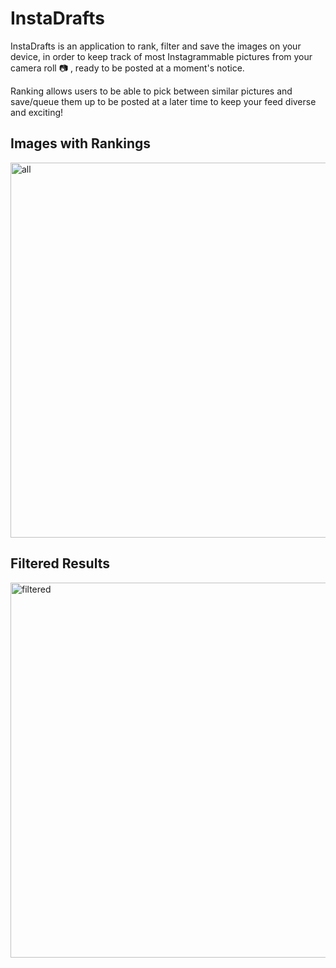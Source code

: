 # InstaDrafts

InstaDrafts is an application to rank, filter and save the images on your device, in order to keep track of most Instagrammable pictures from your camera roll :camera: , ready to be posted at a moment's notice.

Ranking allows users to be able to pick between similar pictures and save/queue them up to be posted at a later time to keep your feed diverse and exciting!

## Images with Rankings
<img width="600" alt="all" src="https://user-images.githubusercontent.com/56200997/122331607-1c34b580-cf03-11eb-8783-efe7e5de3330.png">

## Filtered Results
<img width="600" alt="filtered" src="https://user-images.githubusercontent.com/56200997/122331616-1fc83c80-cf03-11eb-80e7-058e71b8e4a4.png">


